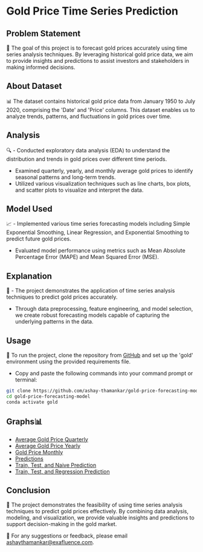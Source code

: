 # Gold Price Time Series Prediction

## Problem Statement
🎯 The goal of this project is to forecast gold prices accurately using time series analysis techniques. By leveraging historical gold price data, we aim to provide insights and predictions to assist investors and stakeholders in making informed decisions.

## About Dataset
📊 The dataset contains historical gold price data from January 1950 to July 2020, comprising the 'Date' and 'Price' columns. This dataset enables us to analyze trends, patterns, and fluctuations in gold prices over time.

## Analysis
🔍 - Conducted exploratory data analysis (EDA) to understand the distribution and trends in gold prices over different time periods.
- Examined quarterly, yearly, and monthly average gold prices to identify seasonal patterns and long-term trends.
- Utilized various visualization techniques such as line charts, box plots, and scatter plots to visualize and interpret the data.

## Model Used
📈 - Implemented various time series forecasting models including Simple Exponential Smoothing, Linear Regression, and Exponential Smoothing to predict future gold prices.
- Evaluated model performance using metrics such as Mean Absolute Percentage Error (MAPE) and Mean Squared Error (MSE).

## Explanation
🔧 - The project demonstrates the application of time series analysis techniques to predict gold prices accurately.
- Through data preprocessing, feature engineering, and model selection, we create robust forecasting models capable of capturing the underlying patterns in the data.

## Usage
🚀 To run the project, clone the repository from [GitHub](https://github.com/ashay-thamankar/gold-price-forecasting-model.git) and set up the 'gold' environment using the provided requirements file.

- Copy and paste the following commands into your command prompt or terminal:
```bash
git clone https://github.com/ashay-thamankar/gold-price-forecasting-model.git
cd gold-price-forecasting-model
conda activate gold
```

## Graphs📊
- [Average Gold Price Quarterly](https://github.com/ashay-thamankar/gold-price-forecasting-model/blob/main/graphs/Average%20Gold%20Price%20Quartarly%20Since%201950%20onwards%20linechart.png)
- [Average Gold Price Yearly](https://github.com/ashay-thamankar/gold-price-forecasting-model/blob/main/graphs/Average%20Gold%20Price%20Yearly%20Since%201950%20onwards%20linechart.png)
- [Gold Price Monthly](https://github.com/ashay-thamankar/gold-price-forecasting-model/blob/main/graphs/Gold%20Price%20Monthly%20Since%201950%20onwards%20month%20plot.png)
- [Predictions](https://github.com/ashay-thamankar/gold-price-forecasting-model/blob/main/graphs/predictions%20line%20chart.png)
- [Train, Test, and Naive Prediction](https://github.com/ashay-thamankar/gold-price-forecasting-model/blob/main/graphs/train%20test%20and%20naive%20prediction%20line%20chart.png)
- [Train, Test, and Regression Prediction](https://github.com/ashay-thamankar/gold-price-forecasting-model/blob/main/graphs/trian%20test%20and%20regression%20line%20chart.png)

## Conclusion
🔑 The project demonstrates the feasibility of using time series analysis techniques to predict gold prices effectively. By combining data analysis, modeling, and visualization, we provide valuable insights and predictions to support decision-making in the gold market.

📧 For any suggestions or feedback, please email ashaythamankar@exafluence.com.
